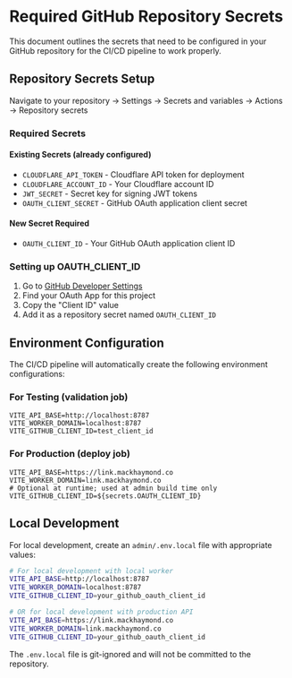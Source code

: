 # Required GitHub Repository Secrets

This document outlines the secrets that need to be configured in your GitHub repository for the CI/CD pipeline to work properly.

## Repository Secrets Setup

Navigate to your repository → Settings → Secrets and variables → Actions → Repository secrets

### Required Secrets

#### Existing Secrets (already configured)
- `CLOUDFLARE_API_TOKEN` - Cloudflare API token for deployment
- `CLOUDFLARE_ACCOUNT_ID` - Your Cloudflare account ID
- `JWT_SECRET` - Secret key for signing JWT tokens
- `OAUTH_CLIENT_SECRET` - GitHub OAuth application client secret

#### New Secret Required
- `OAUTH_CLIENT_ID` - Your GitHub OAuth application client ID

### Setting up OAUTH_CLIENT_ID

1. Go to [GitHub Developer Settings](https://github.com/settings/developers)
2. Find your OAuth App for this project
3. Copy the "Client ID" value
4. Add it as a repository secret named `OAUTH_CLIENT_ID`

## Environment Configuration

The CI/CD pipeline will automatically create the following environment configurations:

### For Testing (validation job)
```
VITE_API_BASE=http://localhost:8787
VITE_WORKER_DOMAIN=localhost:8787
VITE_GITHUB_CLIENT_ID=test_client_id
```

### For Production (deploy job)
```
VITE_API_BASE=https://link.mackhaymond.co
VITE_WORKER_DOMAIN=link.mackhaymond.co
# Optional at runtime; used at admin build time only
VITE_GITHUB_CLIENT_ID=${secrets.OAUTH_CLIENT_ID}
```

## Local Development

For local development, create an `admin/.env.local` file with appropriate values:

```bash
# For local development with local worker
VITE_API_BASE=http://localhost:8787
VITE_WORKER_DOMAIN=localhost:8787
VITE_GITHUB_CLIENT_ID=your_github_oauth_client_id

# OR for local development with production API
VITE_API_BASE=https://link.mackhaymond.co
VITE_WORKER_DOMAIN=link.mackhaymond.co
VITE_GITHUB_CLIENT_ID=your_github_oauth_client_id
```

The `.env.local` file is git-ignored and will not be committed to the repository.
